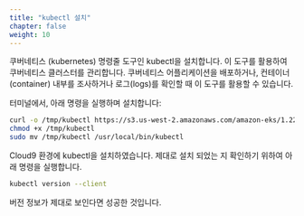 ```yaml
---
title: "kubectl 설치"
chapter: false
weight: 10
---
```


쿠버네티스 (kubernetes) 명령줄 도구인 kubectl을 설치합니다. 이 도구를 활용하여 쿠버네티스 클러스터를 관리합니다. 쿠버네티스 어플리케이션을 배포하거나, 컨테이너(container) 내부를 조사하거나 로그(logs)를 확인할 때 이 도구를 활용할 수 있습니다.

터미널에서, 아래 명령을 실행하며 설치합니다:

```sh
curl -o /tmp/kubectl https://s3.us-west-2.amazonaws.com/amazon-eks/1.22.6/2022-03-09/bin/linux/amd64/kubectl
chmod +x /tmp/kubectl
sudo mv /tmp/kubectl /usr/local/bin/kubectl
```
Cloud9 환경에 kubectl을 설치하였습니다. 제대로 설치 되었는 지 확인하기 위하여 아래 명령을 실행합니다.

```sh
kubectl version --client
```
버전 정보가 제대로 보인다면 성공한 것입니다.